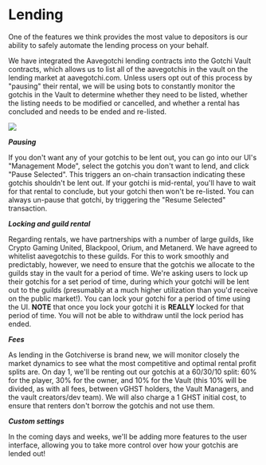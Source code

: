 # Lending

One of the features we think provides the most value to depositors is our ability to safely automate the lending process on your behalf.

We have integrated the Aavegotchi lending contracts into the Gotchi Vault contracts, which allows us to list all of the aavegotchis in the vault on the lending market at aavegotchi.com.  Unless users opt out of this process by "pausing" their rental, we will be using bots to constantly monitor the gotchis in the Vault to determine whether they need to be listed, whether the listing needs to be modified or cancelled, and whether a rental has concluded and needs to be ended and re-listed.

![](<../.gitbook/assets/image (1).png>)

_**Pausing**_

If you don't want any of your gotchis to be lent out, you can go into our UI's "Management Mode", select the gotchis you don't want to lend, and click "Pause Selected".  This triggers an on-chain transaction indicating these gotchis shouldn't be lent out.  If your gotchi is mid-rental, you'll have to wait for that rental to conclude, but your gotchi then won't be re-listed.  You can always un-pause that gotchi, by triggering the "Resume Selected" transaction.

_**Locking and guild rental**_

Regarding rentals, we have partnerships with a number of large guilds, like Crypto Gaming United, Blackpool, Orium, and Metanerd.  We have agreed to whitelist aavegotchis to these guilds.  For this to work smoothly and predictably, however, we need to ensure that the gotchis we allocate to the guilds stay in the vault for a period of time.  We're asking users to lock up their gotchis for a set period of time, during which your gotchi will be lent out to the guilds (presumably at a much higher utilization than you'd receive on the public market!).  You can lock your gotchi for a period of time using the UI.  **NOTE** that once you lock your gotchi it is **REALLY** locked for that period of time.  You will not be able to withdraw until the lock period has ended.

_**Fees**_

As lending in the Gotchiverse is brand new, we will monitor closely the market dynamics to see what the most competitive and optimal rental profit splits are.  On day 1, we'll be renting out our gotchis at a 60/30/10 split: 60% for the player, 30% for the owner, and 10% for the Vault (this 10% will be divided, as with all fees, between vGHST holders, the Vault Managers, and the vault creators/dev team).  We will also charge a 1 GHST initial cost, to ensure that renters don't borrow the gotchis and not use them.

_**Custom settings**_

In the coming days and weeks, we'll be adding more features to the user interface, allowing you to take more control over how your gotchis are lended out!
